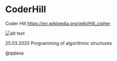 # CoderHill
Coder Hill
https://en.wikipedia.org/wiki/Hill_cipher

![alt text](https://github.com/qqlexa/CoderHill/tree/master/CodeHill/console.jpg?raw=true)

25.03.2020
Programming of algorithmic structures

@qqlexa
